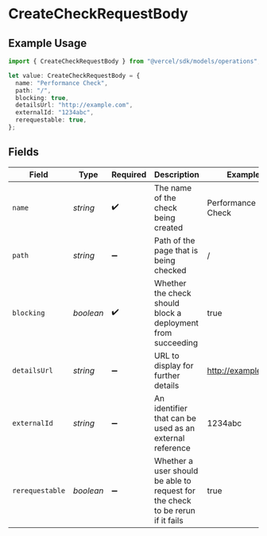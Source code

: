 # CreateCheckRequestBody

## Example Usage

```typescript
import { CreateCheckRequestBody } from "@vercel/sdk/models/operations";

let value: CreateCheckRequestBody = {
  name: "Performance Check",
  path: "/",
  blocking: true,
  detailsUrl: "http://example.com",
  externalId: "1234abc",
  rerequestable: true,
};
```

## Fields

| Field                                                                          | Type                                                                           | Required                                                                       | Description                                                                    | Example                                                                        |
| ------------------------------------------------------------------------------ | ------------------------------------------------------------------------------ | ------------------------------------------------------------------------------ | ------------------------------------------------------------------------------ | ------------------------------------------------------------------------------ |
| `name`                                                                         | *string*                                                                       | :heavy_check_mark:                                                             | The name of the check being created                                            | Performance Check                                                              |
| `path`                                                                         | *string*                                                                       | :heavy_minus_sign:                                                             | Path of the page that is being checked                                         | /                                                                              |
| `blocking`                                                                     | *boolean*                                                                      | :heavy_check_mark:                                                             | Whether the check should block a deployment from succeeding                    | true                                                                           |
| `detailsUrl`                                                                   | *string*                                                                       | :heavy_minus_sign:                                                             | URL to display for further details                                             | http://example.com                                                             |
| `externalId`                                                                   | *string*                                                                       | :heavy_minus_sign:                                                             | An identifier that can be used as an external reference                        | 1234abc                                                                        |
| `rerequestable`                                                                | *boolean*                                                                      | :heavy_minus_sign:                                                             | Whether a user should be able to request for the check to be rerun if it fails | true                                                                           |